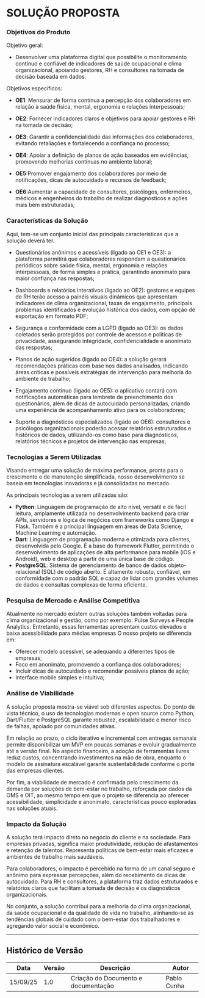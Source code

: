 # SOLUÇÃO PROPOSTA

### Objetivos do Produto

Objetivo geral:

* Desenvolver uma plataforma digital que possibilite o monitoramento contínuo e confiável de indicadores de saúde ocupacional e clima organizacional, apoiando gestores, RH e consultores na tomada de decisão baseada em dados.


Objetivos específicos:

* **OE1**: Mensurar de forma contínua a percepção dos colaboradores em relação à saúde física, mental, ergonomia e relações interpessoais;


* **OE2**: Fornecer indicadores claros e objetivos para apoiar gestores e RH na tomada de decisão;


* **OE3**: Garantir a confidencialidade das informações dos colaboradores, evitando retaliações e fortalecendo a confiança no processo;


* **OE4**: Apoiar a definição de planos de ação baseados em evidências, promovendo melhorias contínuas no ambiente laboral;

* **OE5**:Promover engajamento dos colaboradores por meio de notificações, dicas de autocuidado e recursos de feedback;

* **OE6**:Aumentar a capacidade de consultores, psicólogos, enfermeiros, médicos e engenheiros do trabalho de realizar diagnósticos e ações mais bem estruturadas;


### Características da Solução

Aqui, tem-se um conjunto inicial das principais características que a solução deverá ter.  

* Questionários anônimos e acessíveis (ligado ao OE1 e OE3): a plataforma permitirá que colaboradores respondam a questionários periódicos sobre saúde física, mental, ergonomia e relações interpessoais, de forma simples e prática, garantindo anonimato para maior confiança nas respostas;

* Dashboards e relatórios interativos (ligado ao OE2): gestores e equipes de RH terão acesso a painéis visuais dinâmicos que apresentam indicadores de clima organizacional, taxas de engajamento, principais problemas identificados e evolução histórica dos dados, com opção de exportação em formato PDF;

* Segurança e conformidade com a LGPD (ligado ao OE3): os dados coletados serão protegidos por controle de acessos e políticas de privacidade, assegurando integridade, confidencialidade e anonimato das respostas;

* Planos de ação sugeridos (ligado ao OE4): a solução gerará recomendações práticas com base nos dados analisados, indicando áreas críticas e possíveis estratégias de intervenção para melhoria do ambiente de trabalho;

* Engajamento contínuo (ligado ao OE5): o aplicativo contará com notificações automáticas para lembrete de preenchimento dos questionários, além de dicas de autocuidado personalizadas, criando uma experiência de acompanhamento ativo para os colaboradores;

* Suporte a diagnósticos especializados (ligado ao OE6): consultores e psicólogos organizacionais poderão acessar relatórios estruturados e históricos de dados, utilizando-os como base para diagnósticos, relatórios técnicos e projetos de intervenção nas empresas;



### Tecnologias a Serem Utilizadas

Visando entregar uma solução de máxima performance, pronta para o crescimento e de manutenção simplificada, nosso desenvolvimento se baseia em tecnologias inovadoras e já consolidadas no mercado.

As principais tecnologias a serem utilizadas são:

- **Python**: Linguagem de programação de alto nível, versátil e de fácil leitura, amplamente utilizada no desenvolvimento backend para criar APIs, servidores e lógica de negócios com frameworks como Django e Flask. Também é a principal linguagem em áreas de Data Science, Machine Learning e automação.
- **Dart**: Linguagem de programação moderna e otimizada para clientes, desenvolvida pelo Google. É a base do framework Flutter, permitindo o desenvolvimento de aplicações de alta performance para mobile (iOS e Android), web e desktop a partir de uma única base de código.
- **PostgreSQL**: Sistema de gerenciamento de banco de dados objeto-relacional (SQL) de código aberto. É altamente robusto, confiável, em conformidade com o padrão SQL e capaz de lidar com grandes volumes de dados e consultas complexas de forma eficiente.

### Pesquisa de Mercado e Análise Competitiva

Atualmente no mercado existem outras soluções também voltadas para clima organizacional e gestão, como por exemplo: Pulse Surveys e People Analytics.
Entretanto, essas ferramentas apresentam custos elevados e baixa acessibilidade para médias empresas
O nosso projeto se diferencia em:

* Oferecer modelo acessível, se adequando a diferentes tipos de empresas;
* Foco em anonimato, promovendo a confiança dos colaboradores;
* Incluir dicas de autocuidado e recomendar possíveis planos de ação;
* Interface mobile simples e intuitiva;

### Análise de Viabilidade

A solução proposta mostra-se viável sob diferentes aspectos. Do ponto de vista técnico, o uso de tecnologias modernas e open source como Python, Dart/Flutter e PostgreSQL garante robustez, escalabilidade e menor risco de falhas, apoiado por comunidades ativas. 

Em relação ao prazo, o ciclo iterativo e incremental com entregas semanais permite disponibilizar um MVP em poucas semanas e evoluir gradualmente até a versão final. No aspecto financeiro, a adoção de ferramentas livres reduz custos, concentrando investimentos na mão de obra, enquanto o modelo de assinatura escalável garante sustentabilidade conforme o porte das empresas clientes. 

Por fim, a viabilidade de mercado é confirmada pelo crescimento da demanda por soluções de bem-estar no trabalho, reforçada por dados da OMS e OIT, ao mesmo tempo em que o projeto se diferencia ao oferecer acessibilidade, simplicidade e anonimato, características pouco exploradas nas soluções atuais. 


### Impacto da Solução

A solução terá impacto direto no negócio do cliente e na sociedade. Para empresas privadas, significa maior produtividade, redução de afastamentos e retenção de talentos. Representa políticas de bem-estar mais eficazes e ambientes de trabalho mais saudáveis.

Para colaboradores, o impacto é percebido na forma de um canal seguro e anônimo para expressar percepções, além do recebimento de dicas de autocuidado. Para RH e consultores, a plataforma traz dados estruturados e relatórios claros que facilitam a tomada de decisão e os diagnósticos organizacionais.

No conjunto, a solução contribui para a melhoria do clima organizacional, da saúde ocupacional e da qualidade de vida no trabalho, alinhando-se às tendências globais de cuidado com o bem-estar dos trabalhadores e agregando valor social e econômico.


---
## Histórico de Versão
| Data     | Versão | Descrição             | Autor          |
| -------- | ------ | --------------------- | -------------- |
| 15/09/25 | 1.0    | Criação do Documento e documentação   | Pablo Cunha    |
